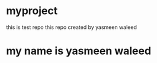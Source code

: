 # myproject
this is test repo
this repo created by yasmeen waleed
<h1 >my name is yasmeen waleed</h1>
